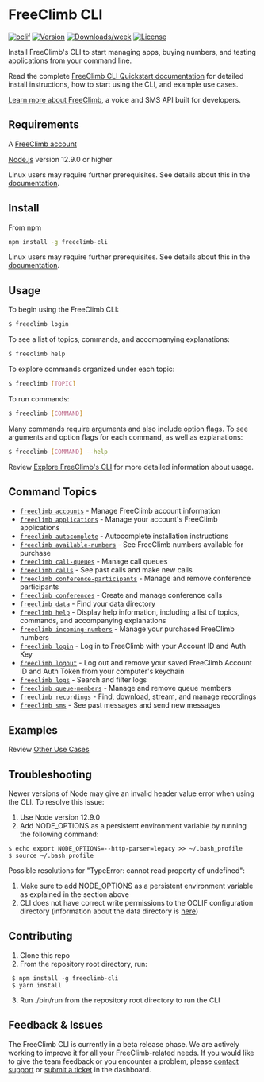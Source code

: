 # FreeClimb CLI
[![oclif](https://img.shields.io/badge/cli-oclif-brightgreen.svg)](https://oclif.io) [![Version](https://img.shields.io/npm/v/freeclimb-cli.svg)](https://npmjs.org/package/freeclimb-cli) [![Downloads/week](https://img.shields.io/npm/dw/freeclimb-cli.svg)](https://npmjs.org/package/freeclimb-cli) [![License](https://img.shields.io/npm/l/freeclimb-cli.svg)](https://github.com/FreeClimbAPI/freeclimb-cli/blob/master/package.json)

Install FreeClimb's CLI to start managing apps, buying numbers, and testing applications from your command line.

Read the complete [FreeClimb CLI Quickstart documentation](https://docs.freeclimb.com/docs/freeclimb-cli-quickstart) for detailed install instructions, how to start using the CLI, and example use cases.

[Learn more about FreeClimb](https://www.freeclimb.com/), a voice and SMS API built for developers.

## Requirements
A [FreeClimb account](https://freeclimb.com/dashboard/)

[Node.js](https://nodejs.org/en/download/) version 12.9.0 or higher

Linux users may require further prerequisites. See details about this in the [documentation](https://docs.freeclimb.com/docs/freeclimb-cli-quickstart#linux).

## Install 
From npm
```sh
npm install -g freeclimb-cli
```
Linux users may require further prerequisites. See details about this in the [documentation](https://docs.freeclimb.com/docs/freeclimb-cli-quickstart#linux).

## Usage
To begin using the FreeClimb CLI:
```sh
$ freeclimb login
```
To see a list of topics, commands, and accompanying explanations:
```sh
$ freeclimb help
```
To explore commands organized under each topic:
```sh
$ freeclimb [TOPIC]
```
To run commands:
```sh
$ freeclimb [COMMAND]
```
Many commands require arguments and also include option flags. To see arguments and option flags for each command, as well as explanations:
```sh
$ freeclimb [COMMAND] --help
```
Review [Explore FreeClimb's CLI](https://docs.freeclimb.com/docs/freeclimb-cli-quickstart#explore-freeclimbs-cli) for more detailed information about usage.

## Command Topics
* [`freeclimb accounts`](docs/accounts.md) - Manage FreeClimb account information
* [`freeclimb applications`](docs/applications.md) - Manage your account's FreeClimb applications
* [`freeclimb autocomplete`](docs/autocomplete.md) - Autocomplete installation instructions
* [`freeclimb available-numbers`](docs/available-numbers.md) - See FreeClimb numbers available for purchase
* [`freeclimb call-queues`](docs/call-queues.md) - Manage call queues
* [`freeclimb calls`](docs/calls.md) - See past calls and make new calls
* [`freeclimb conference-participants`](docs/conference-participants.md) - Manage and remove conference participants
* [`freeclimb conferences`](docs/conferences.md) - Create and manage conference calls
* [`freeclimb data`](docs/data.md) - Find your data directory
* [`freeclimb help`](docs/help.md) - Display help information, including a list of topics, commands, and accompanying explanations
* [`freeclimb incoming-numbers`](docs/incoming-numbers.md) - Manage your purchased FreeClimb numbers
* [`freeclimb login`](docs/login.md) - Log in to FreeClimb with your Account ID and Auth Key
* [`freeclimb logout`](docs/logout.md) - Log out and remove your saved FreeClimb Account ID and Auth Token from your computer's keychain
* [`freeclimb logs`](docs/logs.md) - Search and filter logs
* [`freeclimb queue-members`](docs/queue-members.md) - Manage and remove queue members
* [`freeclimb recordings`](docs/recordings.md) - Find, download, stream, and manage recordings
* [`freeclimb sms`](docs/sms.md) - See past messages and send new messages

## Examples
Review [Other Use Cases](https://docs.freeclimb.com/docs/freeclimb-cli-quickstart#other-use-cases)

## Troubleshooting
Newer versions of Node may give an invalid header value error when using the CLI. To resolve this issue: 
 1. Use Node version 12.9.0
 2. Add NODE_OPTIONS as a persistent environment variable by running the following command:
 ```
 $ echo export NODE_OPTIONS=--http-parser=legacy >> ~/.bash_profile
 $ source ~/.bash_profile
 ```
Possible resolutions for "TypeError: cannot read property of undefined":
 1. Make sure to add NODE_OPTIONS as a persistent environment variable as explained in the section above
 2. CLI does not have correct write permissions to the OCLIF configuration directory (information about the data directory is [here](https://oclif.io/docs/config))

## Contributing
1. Clone this repo
2. From the repository root directory, run: 
```
 $ npm install -g freeclimb-cli
 $ yarn install
```
3. Run ./bin/run from the repository root directory to run the CLI

## Feedback & Issues
The FreeClimb CLI is currently in a beta release phase. We are actively working to improve it for all your FreeClimb-related needs. If you would like to give the team feedback or you encounter a problem, please [contact support](https://www.freeclimb.com/support/) or [submit a ticket](https://freeclimb.com/dashboard/portal/support) in the dashboard.

